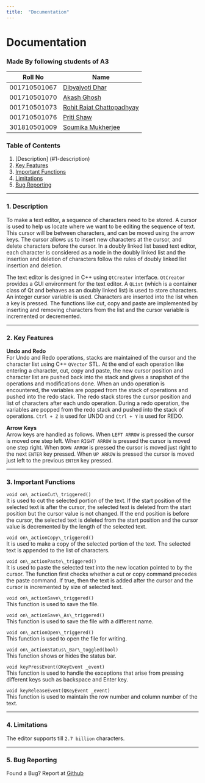 ```yaml
---
title:  "Documentation"
---
```

# Documentation

### Made By following students of A3

| Roll No | Name|
| -------- | -------- |
| 001710501067| [Dibyajyoti Dhar](https://github.com/djdhar) |
| 001710501070| [Akash Ghosh](https://github.com/Akash-Ghosh-123) |
| 001710501073| [Rohit Rajat Chattopadhyay](https://rohit.chattopadhyay.me) |
| 001710501076| [Priti Shaw](https://github.com/pritishaw) |
| 301810501009| [Soumika Mukherjee](https://github.com/soumiDeb) |


### Table of Contents
1. [Description] (#1-description)
2. [Key Features](#2-key-features)
3. [Important Functions](#3-important-functions)  
4. [Limitations](#4-limitations)
5. [Bug Reporting](#5-bug-reporting)

---
### 1. Description  
To make a text editor, a sequence of characters need to be stored. A cursor is used to help us locate where we want to be editing the sequence of text. This cursor will be between characters, and can be moved using the arrow keys. The cursor allows us to insert new characters at the cursor, and delete characters before the cursor. In a doubly linked list based text editor, each character is considered as a node in the doubly linked list and the insertion and deletion of characters follow the rules of doubly linked list insertion and deletion.

The text editor is designed in C++ using `QtCreator` interface. `QtCreator` provides a GUI environment for the text editor. A `QList` (which is a container class of Qt and behaves as an doubly linked list) is used to store characters. An integer cursor variable is used. Characters are inserted into the list when a key is pressed. The functions like cut, copy and paste are implemented by inserting and removing characters from the list and the cursor variable is incremented or decremented.

---
### 2. Key Features

**Undo and Redo**    
For Undo and Redo operations, stacks are maintained of the cursor and the character list using C++ `QVector` STL. At the end of each operation like entering a character, cut, copy and paste, the new cursor position and character list are pushed back into the stack and gives a snapshot of the operations and modifications done. When an undo operation is encountered, the variables are popped from the stack of operations and pushed into the redo stack. The redo stack stores the cursor position and list of characters after each undo operation. During a redo operation, the variables are popped from the redo stack and pushed into the stack of operations. `Ctrl + Z` is used for UNDO and `Ctrl + Y` is used for REDO.

**Arrow Keys**  
Arrow keys are handled as follows. When `LEFT ARROW` is pressed the cursor is moved one step left. When `RIGHT ARROW` is pressed the cursor is moved one step right. When `DOWN ARROW` is pressed the cursor is moved just right to the next `ENTER` key pressed. When `UP ARROW` is pressed the cursor is moved just left to the previous `ENTER` key pressed.

---
### 3. Important Functions
 
`void on\_actionCut\_triggered()`  
It is used to cut the selected portion of the text. If the start position of the selected text is after the cursor, the selected text is deleted from the start position but the cursor value is not changed. If the end position is before the cursor, the selected text is deleted from the start position and the cursor value is decremented by the length of the selected text.

`void on\_actionCopy\_triggered()`    
It is used to make a copy of the selected portion of the text. The selected text is appended to the list of characters.

`void on\_actionPaste\_triggered()`    
It is used to paste the selected text into the new location pointed to by the cursor. The function first checks whether a cut or copy command precedes the paste command. If true, then the text is added after the cursor and the cursor is incremented by size of selected text.

`void on\_actionSave\_triggered()`    
This function is used to save the file.

`void on\_actionSave\_As\_triggered()`    
This function is used to save the file with a different name.

`void on\_actionOpen\_triggered()`  
This function is used to open the file for writing.

`void on\_actionStatus\_Bar\_toggled(bool)`    
This function shows or hides the status bar.

`void keyPressEvent(QKeyEvent _event)`  
This function is used to handle the exceptions that arise from pressing different keys such as backspace and Enter key.

`void keyReleaseEvent(QKeyEvent _event)`    
This function is used to maintain the row number and column number of the text.

---
### 4. Limitations
The editor supports till `2.7 billion` characters.

---
### 5. Bug Reporting
Found a Bug? Report at [Github](https://github.com/pritishaw/Text-Editor/issues)
